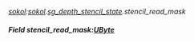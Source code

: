 _[sokol](../../modules/sokol/sokol-module.md):[sokol](../../modules/sokol/sokol-module.md).[sg\_depth\_stencil\_state](../../modules/sokol/sokol-sg_depth_stencil_state.md).stencil\_read\_mask_
##### Field stencil\_read\_mask:[UByte](../../modules/wonkey/wonkey-types-ubyte.md)
